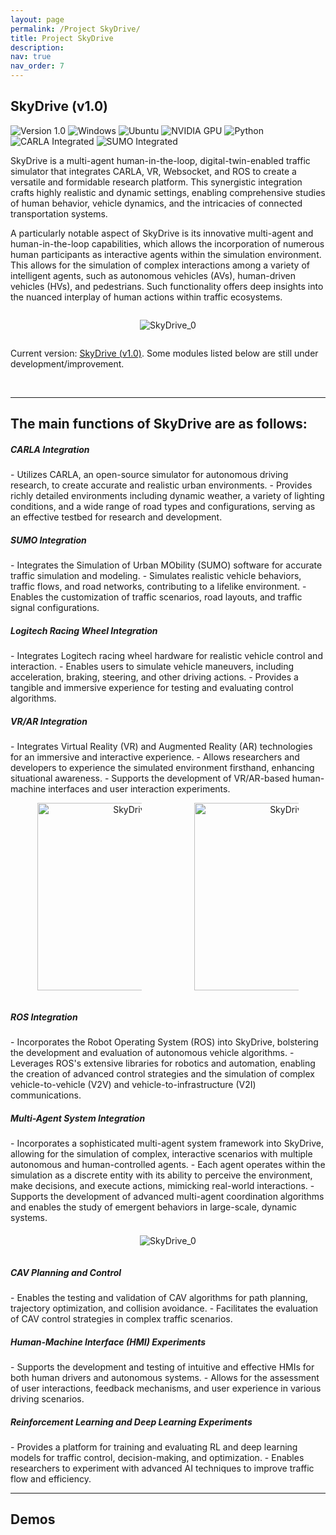 ```yaml
---
layout: page
permalink: /Project SkyDrive/
title: Project SkyDrive
description: 
nav: true
nav_order: 7
---
```


<h2 style="text-align: left;">SkyDrive (v1.0)</h2>

<p>
  <img src="https://img.shields.io/badge/Version-1.0-brightgreen.svg?style=flat-square" alt="Version 1.0" />
  <img src="https://img.shields.io/badge/Platform-Windows-blue.svg?style=flat-square" alt="Windows" />
  <img src="https://img.shields.io/badge/Platform-Ubuntu-orange.svg?style=flat-square" alt="Ubuntu" />
  <img src="https://img.shields.io/badge/NVIDIA-GPU-76B900.svg?style=flat-square" alt="NVIDIA GPU" />
  <img src="https://img.shields.io/badge/Python-3.x-blue.svg?style=flat-square&logo=python&logoColor=white" alt="Python" />
  <img src="https://img.shields.io/badge/CARLA-Integrated-ff2b2b.svg?style=flat-square" alt="CARLA Integrated" />
  <img src="https://img.shields.io/badge/SUMO-Integrated-blue.svg?style=flat-square" alt="SUMO Integrated" />
</p>

SkyDrive is a multi-agent human-in-the-loop, digital-twin-enabled traffic simulator that integrates CARLA, VR, Websocket, and ROS to create a versatile and formidable research platform. This synergistic integration crafts highly realistic and dynamic settings, enabling comprehensive studies of human behavior, vehicle dynamics, and the intricacies of connected transportation systems. 

A particularly notable aspect of SkyDrive is its innovative multi-agent and human-in-the-loop capabilities, which allows the incorporation of numerous human participants as interactive agents within the simulation environment. This allows for the simulation of complex interactions among a variety of intelligent agents, such as autonomous vehicles (AVs), human-driven vehicles (HVs), and pedestrians. Such functionality offers deep insights into the nuanced interplay of human actions within traffic ecosystems.



<div style="margin: 6px; text-align: center;">
    <div style="width: 100%; display: inline-block;">
        <figure>
            <img src="../../assets/img/SkyDrive/SkyDrivev2_5.jpg" alt="SkyDrive_0" style="max-width: 100%; height: auto;">
            <!-- <figcaption style="font-size: 16px; text-align: center; word-wrap: break-word;">Machine Learning and <br> Data Science</figcaption> -->
        </figure>
    </div>
</div>

Current version: [SkyDrive (v1.0)](https://github.com/sky-lab-uw/Project-SkyDrive). Some modules listed below are still under development/improvement.



<br> 

---
<h2 style="text-align: left;">The main functions of SkyDrive are as follows:</h2>


<h5 style="text-align: left;">CARLA Integration</h5>
- Utilizes CARLA, an open-source simulator for autonomous driving research, to create accurate and realistic urban environments.
- Provides richly detailed environments including dynamic weather, a variety of lighting conditions, and a wide range of road types and configurations, serving as an effective testbed for research and development.

<h5 style="text-align: left;">SUMO Integration</h5>
- Integrates the Simulation of Urban MObility (SUMO) software for accurate traffic simulation and modeling.
- Simulates realistic vehicle behaviors, traffic flows, and road networks, contributing to a lifelike environment.
- Enables the customization of traffic scenarios, road layouts, and traffic signal configurations.

<h5 style="text-align: left;">Logitech Racing Wheel Integration</h5>
- Integrates Logitech racing wheel hardware for realistic vehicle control and interaction.
- Enables users to simulate vehicle maneuvers, including acceleration, braking, steering, and other driving actions.
- Provides a tangible and immersive experience for testing and evaluating control algorithms.

<h5 style="text-align: left;">VR/AR Integration</h5>
- Integrates Virtual Reality (VR) and Augmented Reality (AR) technologies for an immersive and interactive experience.
- Allows researchers and developers to experience the simulated environment firsthand, enhancing situational awareness.
- Supports the development of VR/AR-based human-machine interfaces and user interaction experiments.


<div style="text-align: center;">
    <div style="display: inline-block; width: 49%;">
        <figure>
            <img src="../../assets/img/SkyDrive/SkyDrivev2_2.jpg" alt="SkyDrive_0" style="max-width: 100%; height: 300px;">
            <!-- <figcaption style="font-size: 16px; text-align: center; word-wrap: break-word;">Machine Learning and <br> Data Science</figcaption> -->
        </figure>
    </div>
    <div style="display: inline-block; width: 49%;">
        <figure>
            <img src="../../assets/img/SkyDrive/SkyDrivev2_3.jpg" alt="SkyDrive_3" style="max-width: 100%; height: 300px;">
            <!-- <figcaption style="font-size: 16px; text-align: center; word-wrap: break-word;">Machine Learning and <br> Data Science</figcaption> -->
        </figure>
    </div>
</div>


<h5 style="text-align: left;">ROS Integration</h5>
- Incorporates the Robot Operating System (ROS) into SkyDrive, bolstering the development and evaluation of autonomous vehicle algorithms.
- Leverages ROS's extensive libraries for robotics and automation, enabling the creation of advanced control strategies and the simulation of complex vehicle-to-vehicle (V2V) and vehicle-to-infrastructure (V2I) communications.


<h5 style="text-align: left;">Multi-Agent System Integration</h5>
- Incorporates a sophisticated multi-agent system framework into SkyDrive, allowing for the simulation of complex, interactive scenarios with multiple autonomous and human-controlled agents.
- Each agent operates within the simulation as a discrete entity with its ability to perceive the environment, make decisions, and execute actions, mimicking real-world interactions.
- Supports the development of advanced multi-agent coordination algorithms and enables the study of emergent behaviors in large-scale, dynamic systems.


<div style="margin: 6px; text-align: center;">
    <div style="width: 80%; display: inline-block;">
        <figure>
            <img src="../../assets/img/SkyDrive/SkyDrivev2_4.png" alt="SkyDrive_0" style="max-width: 100%; height: auto;">
            <!-- <figcaption style="font-size: 16px; text-align: center; word-wrap: break-word;">Machine Learning and <br> Data Science</figcaption> -->
        </figure>
    </div>
</div>


<h5 style="text-align: left;">CAV Planning and Control</h5>
- Enables the testing and validation of CAV algorithms for path planning, trajectory optimization, and collision avoidance.
- Facilitates the evaluation of CAV control strategies in complex traffic scenarios.

<h5 style="text-align: left;">Human-Machine Interface (HMI) Experiments</h5>
- Supports the development and testing of intuitive and effective HMIs for both human drivers and autonomous systems.
- Allows for the assessment of user interactions, feedback mechanisms, and user experience in various driving scenarios.

<h5 style="text-align: left;">Reinforcement Learning and Deep Learning Experiments</h5>
- Provides a platform for training and evaluating RL and deep learning models for traffic control, decision-making, and optimization.
- Enables researchers to experiment with advanced AI techniques to improve traffic flow and efficiency.

<br> 

---
<h2 style="text-align: left;">Demos</h2>

